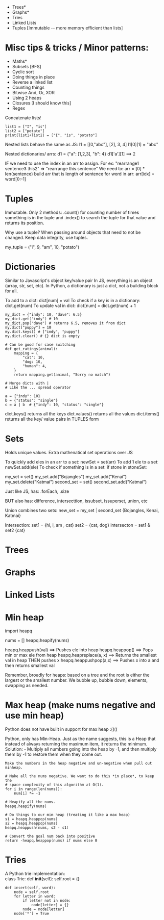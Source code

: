 - Trees*
- Graphs*
- Tries
- Linked Lists 
- Tuples [Immutable -- more memory efficient than lists]

# Misc tips & tricks / Minor patterns:
- Maths*
- Subsets [BFS]
- Cyclic sort
- Doing things in place 
- Reverse a linked list 
- Counting things 
- Bitwise And, Or, XOR
- Using 2 heaps 
- Closures [I should know this]
- Regex

Concatenate lists! 
```
list1 = ["I", "is"]
list2 = ["potato"]
print(list1+list2) = ["I", "is", "potato"]
```

Nested lists behave the same as JS:
    l1 = [[0,"abc"], [2], 3, 4]
    l1[0][1] = "abc"

Nested dictionaries/ arrs:
    d1 = {"a": [1,2,3], "b": 4}
    d1['a'][1] ==> 2

IF we need to use the index in an arr to assign. For ex:
    "rearrange1 sentence3 this2" => "rearrange this sentence"
    We need to:
        arr = [0] * len(sentence)
            build arr that is length of sentence 
        for word in arr:
            arr[idx] = word[0:-1]

# Tuples 
Immutable.
Only 2 methods: .count() for counting number of times
something is in the tuple and .index() to search the tuple
for that value and returns its position. 

Why use a tuple? When passing around objects that need to 
not be changed. Keep data integrity, use tuples.

my_tuple = ("i", 9, "am", 10, "potato")


# Dictionaries
Similar to Javascript's object key/value pair 
In JS, everything is an object (array, str, set, etc). In Python, a dictionary is just a dict, not a building block for all. 

To add to a dict:
    dict[num] = val
To check if a key is in a dictionary:
    dict.get(num)
To update val in dict:
    dict[num] = dict.get(num) + 1

```
my_dict = {"indy": 10, "dave": 6.5}
my_dict.get("indy") # 10 
my_dict.pop("dave") # returns 6.5, removes it from dict
my.dict["puppy"] = 10
my.dict.keys() # ["indy", "puppy"]
my.dict.clear() # {} dict is empty

# Can be good for case switching 
def get_ratings(animal):
    mapping = {
        "cat": 10, 
        "dog: 10, 
        "human": 4, 
    }
    return mapping.get(animal, "Sorry no match")

# Merge dicts with | 
# Like the ... spread operator

a = {"indy": 10}
b = {"status": "single"}
c = a | b  # {"indy": 10, "status": "single"}
```

dict.keys() returns all the keys 
dict.values() returns all the values 
dict.items() returns all the key/ value pairs in TUPLES form


# Sets
Holds unique values. Extra mathenatical set operations over JS 

To quickly add eles in an arr to a set:
    newSet = set(arr)
To add 1 ele to a set:
    newSet.add(ele)
To check if something is in a set:
    if stone in stoneSet: 

my_set = set()
my_set.add("Bojangles")
my_set.add("Kenai")
my_set.delete("Katmai")
second_set = set()
second_set.add("Katmai")

Just like JS, has:
.forEach, .size

BUT also has:
difference, intersecttion, issubset, issuperset, union, etc

Union combines two sets:
new_set = my_set | second_set 
{Bojangles, Kenai, Katmai}

Intersection:
set1 = {hi, i, am , cat}
set2 = {cat, dog}
intersecton = set1 & set2
{cat}

# Trees


# Graphs


# Linked Lists


# Min heap 
import heapq

nums = []
heapq.heapify(nums)

heapq.heappush(val) ==> Pushes ele into heap 
heapq.heappop() ==> Pops min or max ele from heap
heapq.heapreplace(a, x) ==> Returns the smallest val in heap THEN pushes x
heapq.heappushpop(a,x) ==> Pushes x into a and then returns smallest val  

Remember, broadly for heaps: based on a tree and the root is either 
the largest or the smallest number. We bubble up, bubble down, elements,
swapping as needed. 

# Max heap (make nums negative and use min heap)
Python does not have built in support for max heap :((((

Python, only has Min-Heap. Just as the name suggests, this is a Heap that instead of always returning the maximum item, it returns the minimum. Solution:
    - Multiply all numbers going into the heap by -1, and then multiply them by -1 to restore them when they come out.

    Make the numbers in the heap negative and un-negative when pull out minheap. 

    # Make all the nums negative. We want to do this *in place*, to keep the
    # space complexity of this algorithm at O(1).
    for i in range(len(nums)):
        num[i] *= -1
    
    # Heapify all the nums.
    heapq.heapify(nums)

    # Do things to our min heap (treating it like a max heap)
    s1 = heapq.heappop(nums)
    s2 = heapq.heappop(nums)
    heapq.heappush(nums, s2 - s1)

    # Convert the goal num back into positive 
    return -heapq.heappop(nums) if nums else 0

# Tries 
A Python trie implementation:      
class Trie:
    def __init__(self):
        self.root = {}
        
    def insert(self, word):
        node = self.root
        for letter in word:
            if letter not in node:
                node[letter] = {}
            node = node[letter]
        node['*'] = True
                
